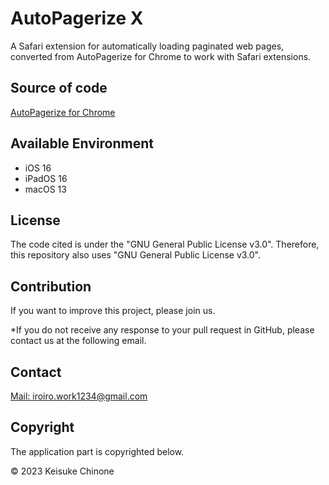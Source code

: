 # AutoPagerize X
A Safari extension for automatically loading paginated web pages, converted from AutoPagerize for Chrome to work with Safari extensions.

## Source of code
[AutoPagerize for Chrome](https://github.com/swdyh/autopagerize_for_chrome)
## Available Environment
- iOS 16
- iPadOS 16
- macOS 13

## License
The code cited is under the "GNU General Public License v3.0". Therefore, this repository also uses "GNU General Public License v3.0".

## Contribution
If you want to improve this project, please join us.

*If you do not receive any response to your pull request in GitHub, please contact us at the following email.

## Contact
[Mail: iroiro.work1234@gmail.com](mailto:hello@example.com?subject=AutoPagerize+X)

## Copyright
The application part is copyrighted below.

© 2023 Keisuke Chinone
